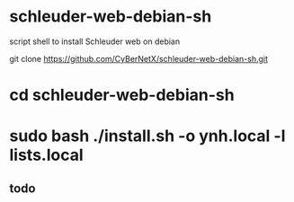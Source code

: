 # schleuder-web-debian-sh
script shell to install Schleuder web on debian 


git clone https://github.com/CyBerNetX/schleuder-web-debian-sh.git
# cd schleuder-web-debian-sh
# sudo bash ./install.sh -o ynh.local -l lists.local


todo
- 
